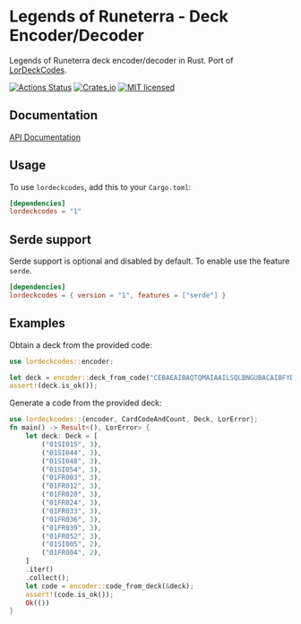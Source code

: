 # Legends of Runeterra - Deck Encoder/Decoder
Legends of Runeterra deck encoder/decoder in Rust. Port of [LorDeckCodes](https://github.com/RiotGames/LoRDeckCodes).

[![Actions Status](https://github.com/iulianR/lordeckcodes-rs/workflows/Rust/badge.svg)](https://github.com/iulianR/lordeckcodes-rs/actions)
[![Crates.io][crates-badge]][crates-url]
[![MIT licensed][mit-badge]][mit-url]

[crates-badge]: https://img.shields.io/crates/v/lordeckcodes.svg
[crates-url]: https://crates.io/crates/lordeckcodes
[mit-badge]: https://img.shields.io/badge/license-MIT-blue.svg
[mit-url]: LICENSE

## Documentation

[API Documentation](https://docs.rs/lordeckcodes)

## Usage

To use `lordeckcodes`, add this to your `Cargo.toml`:

```toml
[dependencies]
lordeckcodes = "1"
```

## Serde support

Serde support is optional and disabled by default. To enable use the feature `serde`.

```toml
[dependencies]
lordeckcodes = { version = "1", features = ["serde"] }
```

## Examples
Obtain a deck from the provided code:

```rust
use lordeckcodes::encoder;

let deck = encoder::deck_from_code("CEBAEAIBAQTQMAIAAILSQLBNGUBACAIBFYDACAAHBEHR2IBLAEBACAIFAY");
assert!(deck.is_ok());
```

Generate a code from the provided deck:
```rust
use lordeckcodes::{encoder, CardCodeAndCount, Deck, LorError};
fn main() -> Result<(), LorError> {
    let deck: Deck = [
        ("01SI015", 3),
        ("01SI044", 3),
        ("01SI048", 3),
        ("01SI054", 3),
        ("01FR003", 3),
        ("01FR012", 3),
        ("01FR020", 3),
        ("01FR024", 3),
        ("01FR033", 3),
        ("01FR036", 3),
        ("01FR039", 3),
        ("01FR052", 3),
        ("01SI005", 2),
        ("01FR004", 2),
    ]
    .iter()
    .collect();
    let code = encoder::code_from_deck(&deck);
    assert!(code.is_ok());
    Ok(())
}
```
